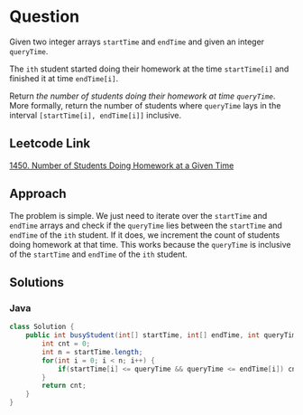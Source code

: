 # Question

Given two integer arrays `startTime` and `endTime` and given an integer `queryTime`.

The `ith` student started doing their homework at the time `startTime[i]` and finished it at time `endTime[i]`.

Return _the number of students doing their homework at time `queryTime`_. More formally, return the number of students where `queryTime` lays in the interval `[startTime[i], endTime[i]]` inclusive.

## Leetcode Link

[1450. Number of Students Doing Homework at a Given Time](https://leetcode.com/problems/number-of-students-doing-homework-at-a-given-time/)

## Approach

The problem is simple. We just need to iterate over the `startTime` and `endTime` arrays and check if the `queryTime` lies between the `startTime` and `endTime` of the `ith` student. If it does, we increment the count of students doing homework at that time. This works because the `queryTime` is inclusive of the `startTime` and `endTime` of the `ith` student.

## Solutions

### Java

```java
class Solution {
    public int busyStudent(int[] startTime, int[] endTime, int queryTime) {
        int cnt = 0;
        int n = startTime.length;
        for(int i = 0; i < n; i++) {
            if(startTime[i] <= queryTime && queryTime <= endTime[i]) cnt++;
        }
        return cnt;
    }
}
```
